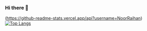 ### Hi there 👋
(https://github-readme-stats.vercel.app/api?username=NoorRaihan)[![Top Langs](https://github-readme-stats.vercel.app/api/top-langs/?username=NoorRaihan)](https://github.com/qeifar/github-readme-stats)
<!--
**NoorRaihan/NoorRaihan** is a ✨ _special_ ✨ repository because its `README.md` (this file) appears on your GitHub profile.

Here are some ideas to get you started:

- 🔭 I’m currently working on ...
- 🌱 I’m currently learning ...
- 👯 I’m looking to collaborate on ...
- 🤔 I’m looking for help with ...
- 💬 Ask me about ...
- 📫 How to reach me: ...
- 😄 Pronouns: ...
- ⚡ Fun fact: ...
-->
